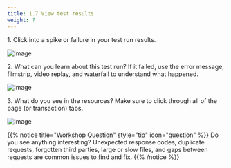 ```yaml
---
title: 1.7 View test results
weight: 7
---
```



1\. Click into a spike or failure in your test run results.

![image](https://ajeuwbhvhr.cloudimg.io/colony-recorder.s3.amazonaws.com/files/2024-02-01/7da71cab-5d3f-4557-af22-413e51706016/ascreenshot.jpeg?tl_px=0,372&br_px=1719,1333&force_format=png&width=1120.0&wat=1&wat_opacity=0.7&wat_gravity=northwest&wat_url=https://colony-recorder.s3.us-west-1.amazonaws.com/images/watermarks/FB923C_standard.png&wat_pad=251,277)

2\. What can you learn about this test run? If it failed, use the error message, filmstrip, video replay, and waterfall to understand what happened.

![image](https://ajeuwbhvhr.cloudimg.io/colony-recorder.s3.amazonaws.com/files/2024-02-01/274b798b-1f52-417b-9d7b-3840a3874b72/ascreenshot.jpeg?tl_px=0,0&br_px=1719,961&force_format=png&width=1120.0&wat=1&wat_opacity=0.7&wat_gravity=northwest&wat_url=https://colony-recorder.s3.us-west-1.amazonaws.com/images/watermarks/FB923C_standard.png&wat_pad=234,240)

3\. What do you see in the resources? Make sure to click through all of the page (or transaction) tabs.

![image](https://ajeuwbhvhr.cloudimg.io/colony-recorder.s3.amazonaws.com/files/2024-02-01/f971fc4b-49bd-4134-ae27-fe9444e41ef0/ascreenshot.jpeg?tl_px=738,453&br_px=2458,1414&force_format=png&width=1120.0&wat=1&wat_opacity=0.7&wat_gravity=northwest&wat_url=https://colony-recorder.s3.us-west-1.amazonaws.com/images/watermarks/FB923C_standard.png&wat_pad=524,276)

{{% notice title="Workshop Question" style="tip" icon="question" %}}
Do you see anything interesting? Unexpected response codes, duplicate requests, forgotten third parties, large or slow files, and gaps between requests are common issues to find and fix.
{{% /notice %}}
